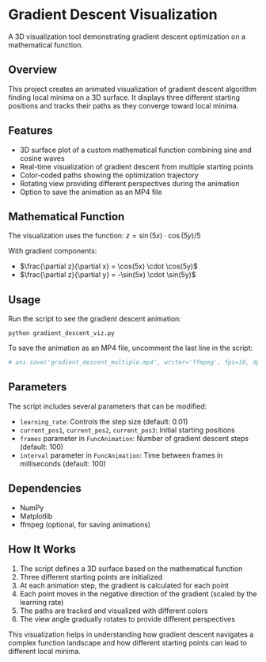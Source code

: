 # Gradient Descent Visualization

A 3D visualization tool demonstrating gradient descent optimization on a mathematical function.

## Overview

This project creates an animated visualization of gradient descent algorithm finding local minima on a 3D surface. It displays three different starting positions and tracks their paths as they converge toward local minima.

## Features

- 3D surface plot of a custom mathematical function combining sine and cosine waves
- Real-time visualization of gradient descent from multiple starting points
- Color-coded paths showing the optimization trajectory
- Rotating view providing different perspectives during the animation
- Option to save the animation as an MP4 file

## Mathematical Function

The visualization uses the function:
$z = \sin(5x) \cdot \cos(5y) / 5$

With gradient components:

- $\frac{\partial z}{\partial x} = \cos(5x) \cdot \cos(5y)$
- $\frac{\partial z}{\partial y} = -\sin(5x) \cdot \sin(5y)$

## Usage

Run the script to see the gradient descent animation:

```
python gradient_descent_viz.py
```

To save the animation as an MP4 file, uncomment the last line in the script:

```python
# ani.save('gradient_descent_multiple.mp4', writer='ffmpeg', fps=10, dpi=200)
```

## Parameters

The script includes several parameters that can be modified:

- `learning_rate`: Controls the step size (default: 0.01)
- `current_pos1`, `current_pos2`, `current_pos3`: Initial starting positions
- `frames` parameter in `FuncAnimation`: Number of gradient descent steps (default: 100)
- `interval` parameter in `FuncAnimation`: Time between frames in milliseconds (default: 100)

## Dependencies

- NumPy
- Matplotlib
- ffmpeg (optional, for saving animations)

## How It Works

1. The script defines a 3D surface based on the mathematical function
2. Three different starting points are initialized
3. At each animation step, the gradient is calculated for each point
4. Each point moves in the negative direction of the gradient (scaled by the learning rate)
5. The paths are tracked and visualized with different colors
6. The view angle gradually rotates to provide different perspectives

This visualization helps in understanding how gradient descent navigates a complex function landscape and how different starting points can lead to different local minima.
